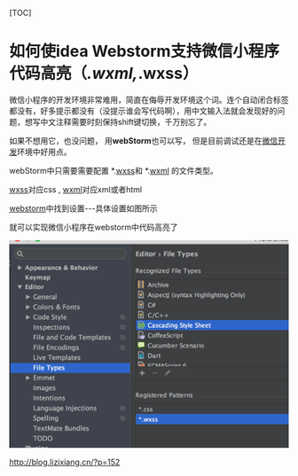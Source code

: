[TOC]

# 如何使idea Webstorm支持微信小程序代码高亮（*.wxml,*.wxss）

微信小程序的开发环境非常难用，简直在侮辱开发环境这个词。连个自动闭合标签都没有，好多提示都没有（没提示谁会写代码啊），用中文输入法就会发现好的问题，想写中文注释需要时刻保持shift键切换，千万别忘了。

如果不想用它，也没问题， 用**webStorm**也可以写， 但是目前调试还是在[微信开发](http://lib.csdn.net/base/wechat)环境中好用点。

webStorm中只需要需要配置 *.[wxss](http://blog.lizixiang.cn/?tag=wxss)和 *.[wxml](http://blog.lizixiang.cn/?tag=wxml) 的文件类型。

[wxss](http://blog.lizixiang.cn/?tag=wxss)对应css , [wxml](http://blog.lizixiang.cn/?tag=wxml)对应xml或者html

[webstorm](http://blog.lizixiang.cn/?tag=webstorm)中找到设置---具体设置如图所示

就可以实现微信小程序在webstorm中代码高亮了



![img](image-201803291354/20160928170849790)





http://blog.lizixiang.cn/?p=152